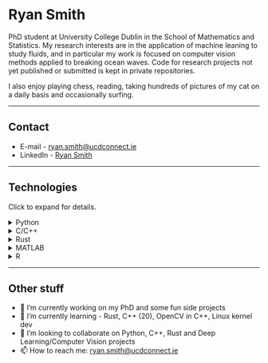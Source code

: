 # Ryan Smith

PhD student at University College Dublin in the School of Mathematics and Statistics. My research interests are in the application of machine leaning to study fluids, and in particular my work is focused on computer vision methods applied to breaking ocean waves. Code for research projects not yet published or submitted is kept in private repositories.

I also enjoy playing chess, reading, taking hundreds of pictures of my cat on a daily basis and occasionally surfing.

---

## Contact

- E-mail - [ryan.smith@ucdconnect.ie](mailto:ryan.smith@ucdconnect.ie)
- LinkedIn - [Ryan Smith](https://www.linkedin.com/in/ryan-smith97/)

---

## Technologies

Click to expand for details.

<details>
<summary>Python</summary>

- Pytorch
- Tensorflow
- SciKit-Learn
- Pandas
- Numpy
- Image analysis
- OpenCV
- Matplotlib/Seaborn/Plotly
- Object Oriented Programming

</details>

<details>
<summary>C/C++</summary>

- Fluid Simulation (C)
- Object Oriented Programming (C++)
- OpenCV (C++)
- MakeFiles

</details>

<details>
<summary>Rust</summary>

- Just started November 2021: Learning syntax and language features

</details>

<details>
<summary>MATLAB</summary>

- Scientific programming and scripting

</details>

<details>
<summary>R</summary>

- Statistical analysis
- Have previously taught basic R programming for University undergraduates

</details>

---

## Other stuff

- 🔭 I’m currently working on my PhD and some fun side projects
- 🌱 I’m currently learning - Rust, C++ (20), OpenCV in C++, Linux kernel dev
- 👯 I’m looking to collaborate on Python, C++, Rust and Deep Learning/Computer Vision projects
- 📫 How to reach me: ryan.smith@ucdconnect.ie
